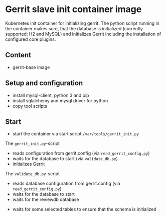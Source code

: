 # Gerrit slave init container image

Kubernetes init container for initializing gerrit. The python script running in
the container makes sure, that the database is initialized (currently supported:
H2 and MySQL) and initializes Gerrit including the installation of configured
core plugins.

## Content

* gerrit-base image

## Setup and configuration

* install mysql-client, python 3 and pip
* install sqlalchemy and mysql driver for python
* copy tool scripts

## Start

* start the container via start script `/var/tools/gerrit_init.py`

The `gerrit_init.py`-script

* reads configuration from gerrit.config (via `read_gerrit_config.py`)
* waits for the database to start (via `validate_db.py`)
* initializes Gerrit

The `validate_db.py`-script

* reads database configuration from gerrit.config (via `read_gerrit_config.py`)
* waits for the database to start
* waits for the reviewdb database
+ waits for some selected tables to ensure that the schema is initialized
